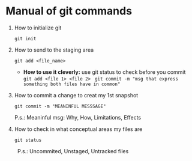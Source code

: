 # Manual of git commands

1. How to initialize git
   
   `git init`

2. How to send to the staging area
   
   `git add <file_name>`
   
   - **How to use it cleverly:**
     use git status to check before you commit
     `git add <file 1> <file 2> `
     `git commit -m "msg that express something both files have in common"`

3. How to commit a change to creat my 1st snapshot 
   
   `git commit -m "MEANINFUL MESSSAGE"`
   
   P.s.: Meaninful msg: Why, How, Limitations, Effects

4. How to check in what conceptual areas my files are
   
   `git status`

        P.s.: Uncommited, Unstaged, Untracked files


